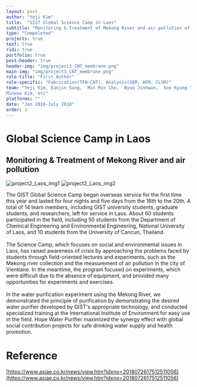 ```yaml
---
layout: post
author: "Yeji Kim"
title:  "GIST Global Science Camp in Laos"
subtitle: "Monitoring & Treatment of Mekong River and air pollution of Vientiane in Laos "
type: "Compeleted"
projects: true
text: true
ridi: true
portfolio: true
post-header: true
header-img: "img/project3_CNT_membrane.png"
main-img: "img/project3_CNT_membrane.png"
role-title: "First Author"
role-specific: "Fabrication(TFN-CNT), Analysis(SEM, AFM, CLSM)"
team: "Yeji Kim, Eunjin Sung,  Min Min Cho,  Byun Jinhwan,  Soo Kyung Yoon,  Lee Seung-yeop,
Minwoo Kim, etc"
platforms: ""
date: "Jan 2018-July 2018"
order: 3
---
```

# Global Science Camp in Laos 
## Monitoring & Treatment of Mekong River and air pollution

![project2_Laos_img1](img/Laos_img1.png)
![project2_Laos_img2](img/Laos_img2.png)

The GIST Global Science Camp began overseas service for the first time this year and lasted for four nights and five days from the 16th to the 20th. A total of 14 team members, including GIST university students, graduate students, and researchers, left for service in Laos. About 60 students participated in the field, including 50 students from the Department of Chemical Engineering and Environmental Engineering, National University of Laos, and 10 students from the University of Cancun, Thailand.
<br/><br/>
The Science Camp, which focuses on social and environmental issues in Laos, has raised awareness of crisis by approaching the problems faced by students through field-oriented lectures and experiments, such as the Mekong river collection and the measurement of air pollution in the city of Vientiane. In the meantime, the program focused on experiments, which were difficult due to the absence of equipment, and provided many opportunities for experiments and exercises.
<br/><br/>
In the water purification experiment using the Mekong River, we demonstrated the principle of purification by demonstrating the desired water purifier developed by GIST's appropriate technology, and conducted specialized training at the International Institute of Environment for easy use in the field. Hope Water Purifier maximized the synergy effect with global social contribution projects for safe drinking water supply and health promotion.

# Reference

[https://www.asiae.co.kr/news/view.htm?idxno=2018072617512511056](https://www.asiae.co.kr/news/view.htm?idxno=2018072617512511056)
